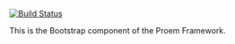 [![Build Status](https://secure.travis-ci.org/proem-components/bootstrap.png)](http://travis-ci.org/proem-components/bootstrap)

This is the Bootstrap component of the Proem Framework.
